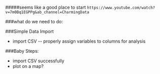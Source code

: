 #####seems like a good place to start
`https://www.youtube.com/watch?v=7m0Bq1EGPPg&ab_channel=CharmingData`



###what do we need to do:

###Simple Data Import
- import CSV
-- properly assign variables to columns for analysis


###Baby Steps:
 - import CSV successfully
 - plot on a map?
 
